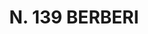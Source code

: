 ---
title: "N. 139 BERBERI"
plant-name: "N. 139"
plant-number: "139"
plant-xml: "/assets/xml/plant139.xml"
plant-title: "N. 139 BERBERI"
plant-taxon-link: ""
plant-taxon-link: ""
layout: single-xml
---